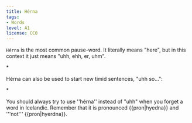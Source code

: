 ```yaml
---
title: Hérna
tags:
- Words
level: A1
license: CC0
---
```


`Hérna` is the most common pause-word. It literally means "here", but in this context it just means "uhh, ehh, er, uhm".

*<Audio src="DzeR.mp3" inline/> `Ég veit ekki alveg, '''hérna''', hvenær þetta verður búið.`
*<Audio src="gU6M.mp3" inline/> `Og hún, '''hérna''', sagði bara nei.`
*<Audio src="581W.mp3" inline/> `[[Heyrðu]], ég er, '''hérna''', að halda, '''hérna''', partí, '''hérna''', á sunnudaginn.`
**Note that this example is not an exaggeration, many people do put this many pauses in their sentences when they are trying to find the words. Icelanders do not notice ''hérna'' any more than English speakers notice ''uhh''s.

Hérna can also be used to start new timid sentences, "uhh so...":

*<Audio src="BR_j.mp3" inline/> `'''Hérna''', er þessi Ívar frændi þinn?`

You should always try to use ''hérna'' instead of "uhh" when you forget a word in Icelandic. Remember that it is pronounced {{pron|hyedna}} and '''not''' {{pron|hyerdna}}.

